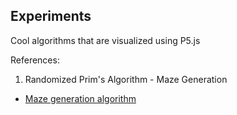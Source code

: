 ## Experiments

Cool algorithms that are visualized using P5.js

References:

1. Randomized Prim's Algorithm - Maze Generation
  - [Maze generation algorithm](https://en.wikipedia.org/wiki/Maze_generation_algorithm)
